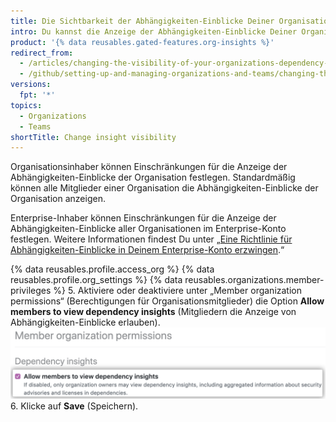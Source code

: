 ```yaml
---
title: Die Sichtbarkeit der Abhängigkeiten-Einblicke Deiner Organisation ändern
intro: Du kannst die Anzeige der Abhängigkeiten-Einblicke Deiner Organisation allen Organisationsmitgliedern gestatten oder sie auf Organisationsinhaber beschränken.
product: '{% data reusables.gated-features.org-insights %}'
redirect_from:
  - /articles/changing-the-visibility-of-your-organizations-dependency-insights
  - /github/setting-up-and-managing-organizations-and-teams/changing-the-visibility-of-your-organizations-dependency-insights
versions:
  fpt: '*'
topics:
  - Organizations
  - Teams
shortTitle: Change insight visibility
---
```


Organisationsinhaber können Einschränkungen für die Anzeige der Abhängigkeiten-Einblicke der Organisation festlegen. Standardmäßig können alle Mitglieder einer Organisation die Abhängigkeiten-Einblicke der Organisation anzeigen.

Enterprise-Inhaber können Einschränkungen für die Anzeige der Abhängigkeiten-Einblicke aller Organisationen im Enterprise-Konto festlegen. Weitere Informationen findest Du unter „[Eine Richtlinie für Abhängigkeiten-Einblicke in Deinem Enterprise-Konto erzwingen](/articles/enforcing-a-policy-on-dependency-insights-in-your-enterprise-account).“

{% data reusables.profile.access_org %}
{% data reusables.profile.org_settings %}
{% data reusables.organizations.member-privileges %}
5. Aktiviere oder deaktiviere unter „Member organization permissions“ (Berechtigungen für Organisationsmitglieder) die Option **Allow members to view dependency insights** (Mitgliedern die Anzeige von Abhängigkeiten-Einblicke erlauben). ![Kontrollkästchen, um Mitgliedern die Anzeige von Einblicken zu gestatten](/assets/images/help/organizations/allow-members-to-view-insights.png)
6. Klicke auf **Save** (Speichern).
